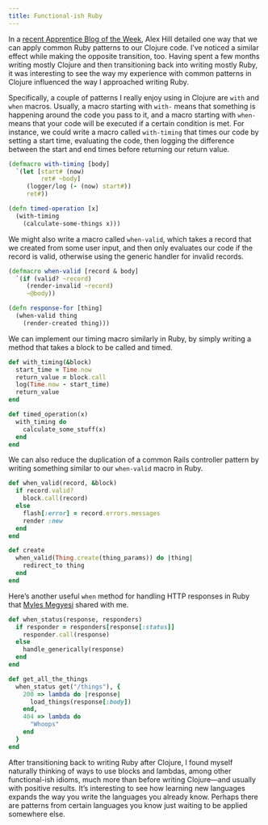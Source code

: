 ```yaml
---
title: Functional-ish Ruby
---
```


In a [recent Apprentice Blog of the Week](http://blog.8thlight.com/alex-hill/2014/07/10/useful-clojure-macros-for-the-object-oriented-programmer.html), Alex Hill detailed one way that we can apply common Ruby patterns to our Clojure code. I’ve noticed a similar effect while making the opposite transition, too. Having spent a few months writing mostly Clojure and then transitioning back into writing mostly Ruby, it was interesting to see the way my experience with common patterns in Clojure influenced the way I approached writing Ruby.

Specifically, a couple of patterns I really enjoy using in Clojure are `with` and `when` macros. Usually, a macro starting with `with-` means that something is happening around the code you pass to it, and a macro starting with `when-` means that your code will be executed if a certain condition is met. For instance, we could write a macro called `with-timing` that times our code by setting a start time, evaluating the code, then logging the difference between the start and end times before returning our return value.

```clojure
(defmacro with-timing [body]
  `(let [start# (now)
         ret# ~body]
     (logger/log (- (now) start#))
     ret#))

(defn timed-operation [x]
  (with-timing
    (calculate-some-things x)))
```

We might also write a macro called `when-valid`, which takes a record that we created from some user input, and then only evaluates our code if the record is valid, otherwise using the generic handler for invalid records.

```clojure
(defmacro when-valid [record & body]
  `(if (valid? ~record)
     (render-invalid ~record)
     ~@body))

(defn response-for [thing]
  (when-valid thing
    (render-created thing)))

```

We can implement our timing macro similarly in Ruby, by simply writing a method that takes a block to be called and timed.

```ruby
def with_timing(&block)
  start_time = Time.now
  return_value = block.call
  log(Time.now - start_time)
  return_value
end

def timed_operation(x)
  with_timing do
    calculate_some_stuff(x)
  end
end
```

We can also reduce the duplication of a common Rails controller pattern by writing something similar to our `when-valid` macro in Ruby.

```ruby
def when_valid(record, &block)
  if record.valid?
    block.call(record)
  else
    flash[:error] = record.errors.messages
    render :new
  end
end

def create
  when_valid(Thing.create(thing_params)) do |thing|
    redirect_to thing
  end
end
```

Here’s another useful `when` method for handling HTTP responses in Ruby that [Myles Megyesi](http://www.8thlight.com/team/myles-megyesi) shared with me.

```ruby
def when_status(response, responders)
  if responder = responders[response[:status]]
    responder.call(response)
  else
    handle_generically(response)
  end
end

def get_all_the_things
  when_status get("/things"), {
    200 => lambda do |response|
      load_things(response[:body])
    end,
    404 => lambda do
      "Whoops"
    end
  }
end
```

After transitioning back to writing Ruby after Clojure, I found myself naturally thinking of ways to use blocks and lambdas, among other functional-ish idioms, much more than before writing Clojure—and usually with positive results. It’s interesting to see how learning new languages expands the way you write the languages you already know. Perhaps there are patterns from certain languages you know just waiting to be applied somewhere else.
